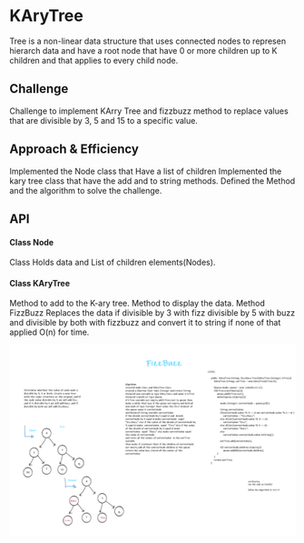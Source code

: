 # KAryTree
Tree is a non-linear data structure that uses connected nodes to represen hierarch data
and have a root node that have 0 or more children up to K children and that applies to every child node.

## Challenge
Challenge to implement KArry Tree and fizzbuzz method
to replace values that are divisible by 3, 5 and 15 to a specific value.

## Approach & Efficiency
Implemented the Node class that Have a list of children
Implemented the kary tree class that have the add and to string methods.
Defined the Method and the algorithm to solve the challenge.


## API
#### Class Node
Class Holds data and List of children elements(Nodes).

#### Class KAryTree
Method to add to the K-ary tree.
Method to display the data.
Method FizzBuzz Replaces the data if divisible by 3 with fizz
divisible by 5 with buzz and divisible by both with fizzbuzz
and convert it to string if none of that applied O(n) for time.

![Solution](solution.png)
